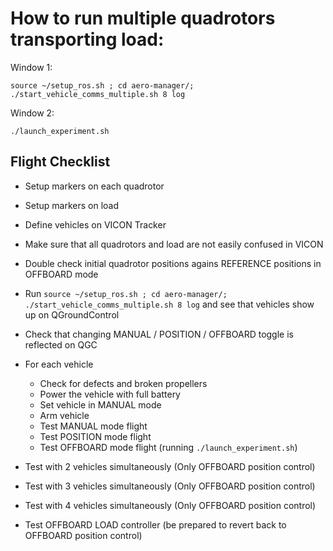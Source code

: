 How to run multiple quadrotors transporting load:
=================================================

Window 1:

    source ~/setup_ros.sh ; cd aero-manager/; ./start_vehicle_comms_multiple.sh 8 log

Window 2:

    ./launch_experiment.sh


## Flight Checklist

- Setup markers on each quadrotor

- Setup markers on load

- Define vehicles on VICON Tracker

- Make sure that all quadrotors and load are not easily confused in VICON

- Double check initial quadrotor positions agains REFERENCE positions in OFFBOARD mode

- Run `source ~/setup_ros.sh ; cd aero-manager/; ./start_vehicle_comms_multiple.sh 8 log` and see that vehicles show up on QGroundControl

- Check that changing MANUAL / POSITION / OFFBOARD toggle is reflected on QGC

- For each vehicle

    - Check for defects and broken propellers
    - Power the vehicle with full battery
    - Set vehicle in MANUAL mode
    - Arm vehicle
    - Test MANUAL mode flight
    - Test POSITION mode flight
    - Test OFFBOARD mode flight (running `./launch_experiment.sh`)

- Test with 2 vehicles simultaneously (Only OFFBOARD position control)

- Test with 3 vehicles simultaneously (Only OFFBOARD position control)

- Test with 4 vehicles simultaneously (Only OFFBOARD position control)

- Test OFFBOARD LOAD controller (be prepared to revert back to OFFBOARD position control)

